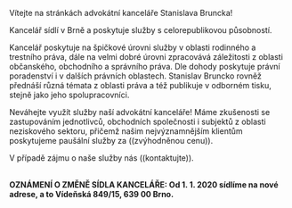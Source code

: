 Vítejte na stránkách advokátní kanceláře Stanislava Bruncka!

Kancelář sídlí v Brně a poskytuje služby s celorepublikovou působností. 

Kancelář poskytuje na špičkové úrovni služby v oblasti rodinného a trestního práva, dále na velmi dobré úrovni zpracovává záležitosti z oblasti občanského, obchodního a správního práva. Dle dohody poskytuje právní poradenství i v dalších právních oblastech. 
Stanislav Bruncko rovněž přednáší různá témata z oblasti práva a též publikuje v odborném tisku, stejně jako jeho spolupracovníci.

Neváhejte využít služby naší advokátní kanceláře! Máme zkušenosti se zastupováním jednotlivců, obchodních společnosti i subjektů z oblasti neziskového sektoru, přičemž našim nejvýznamnějším klientům poskytujeme paušální služby za ((zvýhodněnou cenu)).

V případě zájmu o naše služby nás ((kontaktujte)).



 <strong><br>OZNÁMENÍ O ZMĚNĚ SÍDLA KANCELÁŘE:
Od 1. 1. 2020 sídlíme na nové adrese, a to Vídeňská 849/15, 639 00 Brno.<br/></strong>



